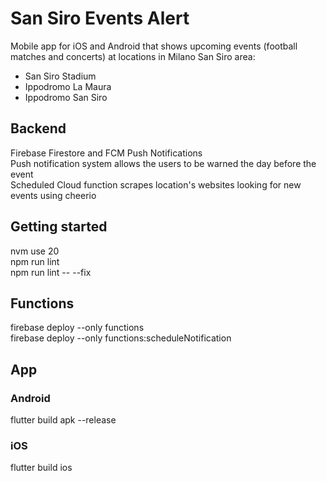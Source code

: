 # San Siro Events Alert

Mobile app for iOS and Android that shows upcoming events (football matches and concerts) at locations in Milano San Siro area:  
- San Siro Stadium  
- Ippodromo La Maura  
- Ippodromo San Siro  

## Backend
Firebase Firestore and FCM Push Notifications  
Push notification system allows the users to be warned the day before the event  
Scheduled Cloud function scrapes location's websites looking for new events using cheerio  

## Getting started
nvm use 20  
npm run lint  
npm run lint -- --fix  

## Functions
firebase deploy --only functions  
firebase deploy --only functions:scheduleNotification  

## App
### Android
flutter build apk --release  
### iOS 
flutter build ios  
